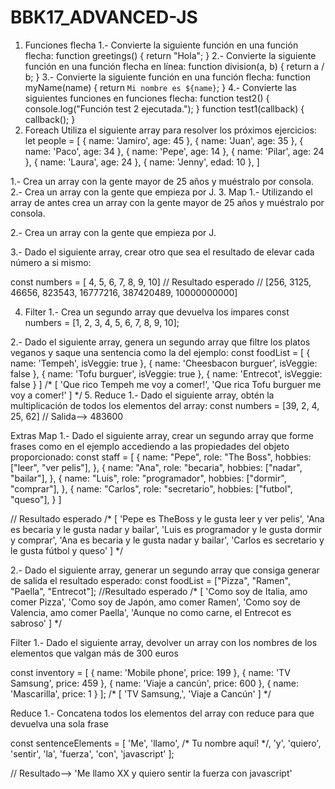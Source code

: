 # BBK17_ADVANCED-JS

1. Funciones flecha
 1.- Convierte la siguiente función en una función flecha:
function greetings() {
  return "Hola";
}
 2.- Convierte la siguiente función en una función flecha en línea:
function division(a, b) {
  return a / b;
}
 3.- Convierte la siguiente función en una función flecha:
function myName(name) {
  return `Mi nombre es ${name}`;
}
 4.- Convierte las siguientes funciones en funciones flecha:
function test2() {
console.log("Función test 2 ejecutada.");
}
function test1(callback) {
callback();
}
2. Foreach
Utiliza el siguiente array para resolver los próximos ejercicios:
let people = [
 { name: 'Jamiro', age: 45 },
 { name: 'Juan', age: 35 },
 { name: 'Paco', age: 34 },
 { name: 'Pepe', age: 14 },
 { name: 'Pilar', age: 24 },
 { name: 'Laura', age: 24 },
 { name: 'Jenny', edad: 10 },
]

 1.- Crea un array con la gente mayor de 25 años y muéstralo por consola.
 2.- Crea un array con la gente que empieza por J.
3. Map
 1.- Utilizando el array de antes crea un array con la gente mayor de 25 años y muéstralo por consola.

 2.- Crea un array con la gente que empieza por J.

 3.- Dado el siguiente array, crear otro que sea el resultado de elevar cada número a si mismo:

const numbers = [ 4, 5, 6, 7, 8, 9, 10]
// Resultado esperado
// [256, 3125, 46656, 823543, 16777216, 387420489, 10000000000]

4. Filter
 1.- Crea un segundo array que devuelva los impares
const numbers = [1, 2, 3, 4, 5, 6, 7, 8, 9, 10];

 2.- Dado el siguiente array, genera un segundo array que filtre los platos veganos y saque una sentencia como la del ejemplo:
 const foodList = [
	{ name: 'Tempeh', isVeggie: true },
	{ name: 'Cheesbacon burguer', isVeggie: false },
	{ name: 'Tofu burguer', isVeggie: true },
	{ name: 'Entrecot', isVeggie: false }
]
	/* [
			'Que rico Tempeh me voy a comer!',
			'Que rica Tofu burguer me voy a comer!'
			]
	*/
5. Reduce
 1.- Dado el siguiente array, obtén la multiplicación de todos los elementos del array:
const numbers = [39, 2, 4, 25, 62]
// Salida--> 483600

Extras
Map
 1.- Dado el siguiente array, crear un segundo array que forme frases como en el ejemplo accediendo a las propiedades del objeto proporcionado:
const staff = [
  {
    name: "Pepe",
    role: "The Boss",
    hobbies: ["leer", "ver pelis"],
  },
  {
    name: "Ana",
    role: "becaria",
    hobbies: ["nadar", "bailar"],
  },
  {
    name: "Luis",
    role: "programador",
    hobbies: ["dormir", "comprar"],
  },
  {
    name: "Carlos",
    role: "secretario",
    hobbies: ["futbol", "queso"],
  }
]

// Resultado esperado
/*
    [
      'Pepe es TheBoss y le gusta leer y ver pelis',
      'Ana es becaria y le gusta nadar y bailar',
      'Luis es programador y le gusta dormir y comprar',
      'Ana es becaria y le gusta nadar y bailar',
      'Carlos es secretario y le gusta fútbol y queso'
    ]
 */

 2.- Dado el siguiente array, generar un segundo array que consiga generar de salida el resultado esperado:
const foodList = ["Pizza", "Ramen", "Paella", "Entrecot"];
//Resultado esperado
/* [
    'Como soy de Italia, amo comer Pizza',
    'Como soy de Japón, amo comer Ramen',
    'Como soy de Valencia, amo comer Paella',
    'Aunque no como carne, el Entrecot es sabroso'
   ]
*/

Filter
 1.- Dado el siguiente array, devolver un array con los nombres de los elementos que valgan más de 300 euros

const inventory = [
  {
    name: 'Mobile phone',
    price: 199
  },
  {
    name: 'TV Samsung',
    price: 459
  },
  {
    name: 'Viaje a cancún',
    price: 600
  },
  {
    name: 'Mascarilla',
    price: 1
  }
];
/*
  [
    'TV Samsung,',
    'Viaje a Cancún'
  ]
*/

Reduce
 1.- Concatena todos los elementos del array con reduce para que devuelva una sola frase

const sentenceElements = [
  'Me',
  'llamo',
  /* Tu nombre aquí! */,
  'y',
  'quiero',
  'sentir',
  'la',
  'fuerza',
  'con',
  'javascript'
];

// Resultado--> 'Me llamo XX y quiero sentir la fuerza con javascript'
